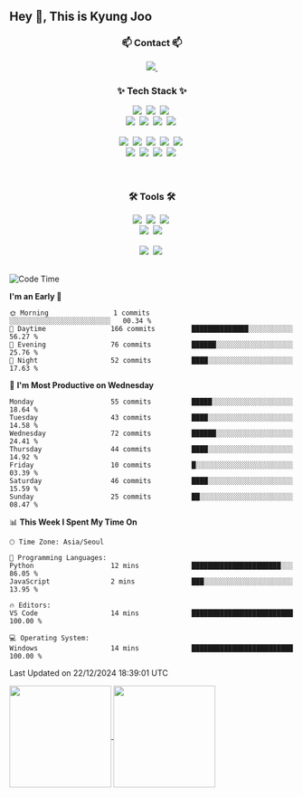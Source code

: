 
## Hey 👋, This is Kyung Joo

<!-- ![Gmail Badge](https://img.shields.io/badge/Gmail-d14836?style=flat-square&logo=Gmail&logoColor=white&link=mailto:joou3982@gmail.com)
[![wakatime](https://wakatime.com/badge/user/018d1ca9-f45f-41c7-8716-a5f010f313d0.svg)](https://wakatime.com/@018d1ca9-f45f-41c7-8716-a5f010f313d0) -->


<!--내용 부분-->

<h3 align="center">📫 Contact 📫</h3>
<div align="center">
  <a href="joou3982@gmail.com">
    <img src="https://img.shields.io/badge/Gmail-D14836?style=for-the-badge&logo=gmail&logoColor=white"/>&nbsp
  </a>
</div>


<h3 align="center">✨ Tech Stack ✨</h3>
<div align="center">
  <img src="https://img.shields.io/badge/react-20232a.svg?style=for-the-badge&logo=react&logoColor=61DAFB" />&nbsp
  <img src="https://img.shields.io/badge/javascript-F7DF1E.svg?style=for-the-badge&logo=javascript&logoColor=20232a" />&nbsp
  <img src="https://img.shields.io/badge/node.js-5FA04E.svg?style=for-the-badge&logo=node.js&logoColor=white" />&nbsp

</div>

<div align="center">
  <img src="https://img.shields.io/badge/styled--components-DB7093?style=for-the-badge&logo=styled-components&logoColor=ffd35b" />&nbsp
  <img src="https://img.shields.io/badge/html5-E34F26.svg?style=for-the-badge&logo=html5&logoColor=white" />&nbsp
  <img src="https://img.shields.io/badge/css3-1572B6.svg?style=for-the-badge&logo=css3&logoColor=white" />&nbsp
 <img src="https://img.shields.io/badge/bootstrap-7952B3.svg?style=for-the-badge&logo=bootstrap&logoColor=white" />&nbsp
</div>

<br>

<div align="center">
  <img src="https://img.shields.io/badge/python-3670A0?style=for-the-badge&logo=python&logoColor=ffdd54" />&nbsp
  <img src="https://img.shields.io/badge/pandas-150458.svg?style=for-the-badge&logo=pandas&logoColor=white" />&nbsp
  <img src="https://img.shields.io/badge/numpy-4d77cf.svg?style=for-the-badge&logo=numpy&logoColor=white" />&nbsp
  <img src="https://img.shields.io/badge/Matplotlib-11557c.svg?style=for-the-badge&logo=Matplotlib&logoColor=white" />&nbsp
  <img src="https://img.shields.io/badge/spss-D70033.svg?style=for-the-badge&logo=spss&logoColor=white" />&nbsp
</div>

<div align="center">
  <img src="https://img.shields.io/badge/springboot-6DB33F?style=for-the-badge&logo=springboot&logoColor=white" />&nbsp
  <img src="https://img.shields.io/badge/fastapi-009688.svg?style=for-the-badge&logo=fastapi&logoColor=white" />&nbsp
  <img src="https://img.shields.io/badge/mySQL-4479A1.svg?style=for-the-badge&logo=mySQL&logoColor=white" />&nbsp
 <img src="https://img.shields.io/badge/django-092E20.svg?style=for-the-badge&logo=django&logoColor=white" />&nbsp
</div>

<br>

<br>

<h3 align="center">🛠 Tools 🛠</h3>
<div align="center">
  <img src="https://img.shields.io/badge/git-F05033.svg?style=for-the-badge&logo=git&logoColor=white" />&nbsp
  <img src="https://img.shields.io/badge/github-181717.svg?style=for-the-badge&logo=github&logoColor=white" />&nbsp
  <img src="https://img.shields.io/badge/Notion-F3F3F3.svg?style=for-the-badge&logo=notion&logoColor=black" />&nbsp
</div>

<div align="center">
  <img src="https://img.shields.io/badge/slack-4A154B.svg?style=for-the-badge&logo=slack&logoColor=white" />&nbsp
  <img src="https://img.shields.io/badge/figma-F24E1E.svg?style=for-the-badge&logo=figma&logoColor=white" />&nbsp
</div>

<br>

<div align="center">
  <img src="https://img.shields.io/badge/VSCode-2C2C32.svg?style=for-the-badge&logo=visual-studio-code&logoColor=22ABF3" />&nbsp
  <img src="https://img.shields.io/badge/jupyter-2C2C32.svg?style=for-the-badge&logo=jupyter&logoColor=F37726" />&nbsp
<!--   <img src="https://img.shields.io/badge/Colab-2C2C32.svg?style=for-the-badge&logo=googlecolab&logoColor=F9AB00" />&nbsp -->
</div>

<br>




<!--START_SECTION:waka-->
![Code Time](http://img.shields.io/badge/Code%20Time-185%20hrs%2017%20mins-blue)

**I'm an Early 🐤** 

```text
🌞 Morning                1 commits           ░░░░░░░░░░░░░░░░░░░░░░░░░   00.34 % 
🌆 Daytime                166 commits         ██████████████░░░░░░░░░░░   56.27 % 
🌃 Evening                76 commits          ██████░░░░░░░░░░░░░░░░░░░   25.76 % 
🌙 Night                  52 commits          ████░░░░░░░░░░░░░░░░░░░░░   17.63 % 
```
📅 **I'm Most Productive on Wednesday** 

```text
Monday                   55 commits          █████░░░░░░░░░░░░░░░░░░░░   18.64 % 
Tuesday                  43 commits          ████░░░░░░░░░░░░░░░░░░░░░   14.58 % 
Wednesday                72 commits          ██████░░░░░░░░░░░░░░░░░░░   24.41 % 
Thursday                 44 commits          ████░░░░░░░░░░░░░░░░░░░░░   14.92 % 
Friday                   10 commits          █░░░░░░░░░░░░░░░░░░░░░░░░   03.39 % 
Saturday                 46 commits          ████░░░░░░░░░░░░░░░░░░░░░   15.59 % 
Sunday                   25 commits          ██░░░░░░░░░░░░░░░░░░░░░░░   08.47 % 
```


📊 **This Week I Spent My Time On** 

```text
🕑︎ Time Zone: Asia/Seoul

💬 Programming Languages: 
Python                   12 mins             ██████████████████████░░░   86.05 % 
JavaScript               2 mins              ███░░░░░░░░░░░░░░░░░░░░░░   13.95 % 

🔥 Editors: 
VS Code                  14 mins             █████████████████████████   100.00 % 

💻 Operating System: 
Windows                  14 mins             █████████████████████████   100.00 % 
```


 Last Updated on 22/12/2024 18:39:01 UTC
<!--END_SECTION:waka-->

<!--![Kyung Joo's GitHub stats](https://github-readme-stats.vercel.app/api?username=kzoou2&layout=compact&theme=ayu-mirage)
![Top Langs](https://github-readme-stats.vercel.app/api/top-langs/?username=kzoou2&layout=compact&show_icons=true&theme=ayu-mirage" ) 내용 부분-->

<a href="https://github.com/kzoou2/github-readme-stats">
  <img height=180 align="center" src="https://github-readme-stats.vercel.app/api?username=kzoou2&show_icons=true&theme=ayu-mirage" />
</a>
<a href="https://github.com/anuraghazra/convoychat">
  <img height=180 align="center" src="https://github-readme-stats.vercel.app/api/top-langs?username=kzoou2&layout=compact&langs_count=8&card_width=320&theme=ayu-mirage" />
</a>



